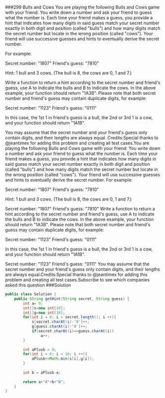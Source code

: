 ###299 Bulls and Cows
You are playing the following Bulls and Cows game with your friend: You write down a number and ask your friend to guess what the number is. Each time your friend makes a guess, you provide a hint that indicates how many digits in said guess match your secret number exactly in both digit and position (called "bulls") and how many digits match the secret number but locate in the wrong position (called "cows"). Your friend will use successive guesses and hints to eventually derive the secret number.

For example:

Secret number:  "1807"
Friend's guess: "7810"

Hint: 1 bull and 3 cows. (The bull is 8, the cows are 0, 1 and 7.)

Write a function to return a hint according to the secret number and friend's guess, use A to indicate the bulls and B to indicate the cows. In the above example, your function should return "1A3B". 
Please note that both secret number and friend's guess may contain duplicate digits, for example:

Secret number:  "1123"
Friend's guess: "0111"

In this case, the 1st 1 in friend's guess is a bull, the 2nd or 3rd 1 is a cow, and your function should return "1A1B".

You may assume that the secret number and your friend's guess only contain digits, and their lengths are always equal.
Credits:Special thanks to @jeantimex for adding this problem and creating all test cases.You are playing the following Bulls and Cows game with your friend: You write down a number and ask your friend to guess what the number is. Each time your friend makes a guess, you provide a hint that indicates how many digits in said guess match your secret number exactly in both digit and position (called "bulls") and how many digits match the secret number but locate in the wrong position (called "cows"). Your friend will use successive guesses and hints to eventually derive the secret number.
For example:

Secret number:  "1807"
Friend's guess: "7810"

Hint: 1 bull and 3 cows. (The bull is 8, the cows are 0, 1 and 7.)

Secret number:  "1807"
Friend's guess: "7810"
Write a function to return a hint according to the secret number and friend's guess, use A to indicate the bulls and B to indicate the cows. In the above example, your function should return "1A3B". Please note that both secret number and friend's guess may contain duplicate digits, for example:

Secret number:  "1123"
Friend's guess: "0111"

In this case, the 1st 1 in friend's guess is a bull, the 2nd or 3rd 1 is a cow, and your function should return "1A1B".

Secret number:  "1123"
Friend's guess: "0111"
You may assume that the secret number and your friend's guess only contain digits, and their lengths are always equal.Credits:Special thanks to @jeantimex for adding this problem and creating all test cases.Subscribe to see which companies asked this question
###Solution
```java
public class Solution {
    public String getHint(String secret, String guess) {
        int a= 0;
        int[]s=new int[10];
        int[]g=new int[10];
        for(int i = 0; i < secret.length(); i ++){
            s[secret.charAt(i)-'0']++;
            g[guess.charAt(i)-'0']++;
            if(secret.charAt(i)==guess.charAt(i))
                a++;
        }
        
        int aPlusb = 0;
        for(int i = 0; i < 10; i ++){
            aPlusb+=Math.min(s[i],g[i]);
        }
        
        int b = aPlusb-a;
        
        return a+"A"+b+"B";
    }
}